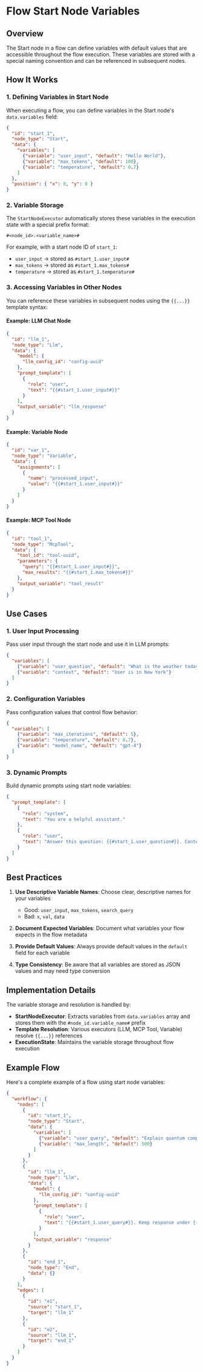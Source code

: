 # Flow Start Node Variables

## Overview

The Start node in a flow can define variables with default values that are accessible throughout the flow execution. These variables are stored with a special naming convention and can be referenced in subsequent nodes.

## How It Works

### 1. Defining Variables in Start Node

When executing a flow, you can define variables in the Start node's `data.variables` field:

```json
{
  "id": "start_1",
  "node_type": "Start",
  "data": {
    "variables": [
      {"variable": "user_input", "default": "Hello World"},
      {"variable": "max_tokens", "default": 100},
      {"variable": "temperature", "default": 0.7}
    ]
  },
  "position": { "x": 0, "y": 0 }
}
```

### 2. Variable Storage

The `StartNodeExecutor` automatically stores these variables in the execution state with a special prefix format:

```
#<node_id>.<variable_name>#
```

For example, with a start node ID of `start_1`:
- `user_input` → stored as `#start_1.user_input#`
- `max_tokens` → stored as `#start_1.max_tokens#`
- `temperature` → stored as `#start_1.temperature#`

### 3. Accessing Variables in Other Nodes

You can reference these variables in subsequent nodes using the `{{...}}` template syntax:

#### Example: LLM Chat Node

```json
{
  "id": "llm_1",
  "node_type": "Llm",
  "data": {
    "model": {
      "llm_config_id": "config-uuid"
    },
    "prompt_template": [
      {
        "role": "user",
        "text": "{{#start_1.user_input#}}"
      }
    ],
    "output_variable": "llm_response"
  }
}
```

#### Example: Variable Node

```json
{
  "id": "var_1",
  "node_type": "Variable",
  "data": {
    "assignments": [
      {
        "name": "processed_input",
        "value": "{{#start_1.user_input#}}"
      }
    ]
  }
}
```

#### Example: MCP Tool Node

```json
{
  "id": "tool_1",
  "node_type": "McpTool",
  "data": {
    "tool_id": "tool-uuid",
    "parameters": {
      "query": "{{#start_1.user_input#}}",
      "max_results": "{{#start_1.max_tokens#}}"
    },
    "output_variable": "tool_result"
  }
}
```

## Use Cases

### 1. User Input Processing

Pass user input through the start node and use it in LLM prompts:

```json
{
  "variables": [
    {"variable": "user_question", "default": "What is the weather today?"},
    {"variable": "context", "default": "User is in New York"}
  ]
}
```

### 2. Configuration Variables

Pass configuration values that control flow behavior:

```json
{
  "variables": [
    {"variable": "max_iterations", "default": 5},
    {"variable": "temperature", "default": 0.7},
    {"variable": "model_name", "default": "gpt-4"}
  ]
}
```

### 3. Dynamic Prompts

Build dynamic prompts using start node variables:

```json
{
  "prompt_template": [
    {
      "role": "system",
      "text": "You are a helpful assistant."
    },
    {
      "role": "user",
      "text": "Answer this question: {{#start_1.user_question#}}. Context: {{#start_1.context#}}"
    }
  ]
}
```

## Best Practices

1. **Use Descriptive Variable Names**: Choose clear, descriptive names for your variables
   - Good: `user_input`, `max_tokens`, `search_query`
   - Bad: `x`, `val`, `data`

2. **Document Expected Variables**: Document what variables your flow expects in the flow metadata

3. **Provide Default Values**: Always provide default values in the `default` field for each variable

4. **Type Consistency**: Be aware that all variables are stored as JSON values and may need type conversion

## Implementation Details

The variable storage and resolution is handled by:

- **StartNodeExecutor**: Extracts variables from `data.variables` array and stores them with the `#node_id.variable_name#` prefix
- **Template Resolution**: Various executors (LLM, MCP Tool, Variable) resolve `{{...}}` references
- **ExecutionState**: Maintains the variable storage throughout flow execution

## Example Flow

Here's a complete example of a flow using start node variables:

```json
{
  "workflow": {
    "nodes": [
      {
        "id": "start_1",
        "node_type": "Start",
        "data": {
          "variables": [
            {"variable": "user_query", "default": "Explain quantum computing"},
            {"variable": "max_length", "default": 500}
          ]
        }
      },
      {
        "id": "llm_1",
        "node_type": "Llm",
        "data": {
          "model": {
            "llm_config_id": "config-uuid"
          },
          "prompt_template": [
            {
              "role": "user",
              "text": "{{#start_1.user_query#}}. Keep response under {{#start_1.max_length#}} words."
            }
          ],
          "output_variable": "response"
        }
      },
      {
        "id": "end_1",
        "node_type": "End",
        "data": {}
      }
    ],
    "edges": [
      {
        "id": "e1",
        "source": "start_1",
        "target": "llm_1"
      },
      {
        "id": "e2",
        "source": "llm_1",
        "target": "end_1"
      }
    ]
  }
}
```
